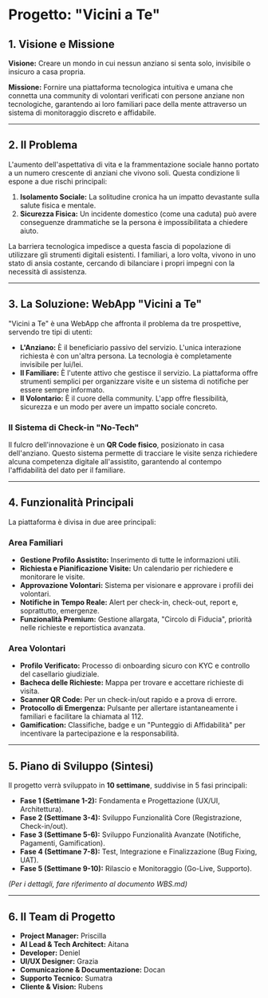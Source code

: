 # Progetto: "Vicini a Te"

## 1. Visione e Missione

**Visione:** Creare un mondo in cui nessun anziano si senta solo, invisibile o insicuro a casa propria.

**Missione:** Fornire una piattaforma tecnologica intuitiva e umana che connetta una community di volontari verificati con persone anziane non tecnologiche, garantendo ai loro familiari pace della mente attraverso un sistema di monitoraggio discreto e affidabile.

---

## 2. Il Problema

L'aumento dell'aspettativa di vita e la frammentazione sociale hanno portato a un numero crescente di anziani che vivono soli. Questa condizione li espone a due rischi principali:

1.  **Isolamento Sociale:** La solitudine cronica ha un impatto devastante sulla salute fisica e mentale.
2.  **Sicurezza Fisica:** Un incidente domestico (come una caduta) può avere conseguenze drammatiche se la persona è impossibilitata a chiedere aiuto.

La barriera tecnologica impedisce a questa fascia di popolazione di utilizzare gli strumenti digitali esistenti. I familiari, a loro volta, vivono in uno stato di ansia costante, cercando di bilanciare i propri impegni con la necessità di assistenza.

---

## 3. La Soluzione: WebApp "Vicini a Te"

"Vicini a Te" è una WebApp che affronta il problema da tre prospettive, servendo tre tipi di utenti:

*   **L'Anziano:** È il beneficiario passivo del servizio. L'unica interazione richiesta è con un'altra persona. La tecnologia è completamente invisibile per lui/lei.
*   **Il Familiare:** È l'utente attivo che gestisce il servizio. La piattaforma offre strumenti semplici per organizzare visite e un sistema di notifiche per essere sempre informato.
*   **Il Volontario:** È il cuore della community. L'app offre flessibilità, sicurezza e un modo per avere un impatto sociale concreto.

### Il Sistema di Check-in "No-Tech"

Il fulcro dell'innovazione è un **QR Code fisico**, posizionato in casa dell'anziano. Questo sistema permette di tracciare le visite senza richiedere alcuna competenza digitale all'assistito, garantendo al contempo l'affidabilità del dato per il familiare.

---

## 4. Funzionalità Principali

La piattaforma è divisa in due aree principali:

### Area Familiari
*   **Gestione Profilo Assistito:** Inserimento di tutte le informazioni utili.
*   **Richiesta e Pianificazione Visite:** Un calendario per richiedere e monitorare le visite.
*   **Approvazione Volontari:** Sistema per visionare e approvare i profili dei volontari.
*   **Notifiche in Tempo Reale:** Alert per check-in, check-out, report e, soprattutto, emergenze.
*   **Funzionalità Premium:** Gestione allargata, "Circolo di Fiducia", priorità nelle richieste e reportistica avanzata.

### Area Volontari
*   **Profilo Verificato:** Processo di onboarding sicuro con KYC e controllo del casellario giudiziale.
*   **Bacheca delle Richieste:** Mappa per trovare e accettare richieste di visita.
*   **Scanner QR Code:** Per un check-in/out rapido e a prova di errore.
*   **Protocollo di Emergenza:** Pulsante per allertare istantaneamente i familiari e facilitare la chiamata al 112.
*   **Gamification:** Classifiche, badge e un "Punteggio di Affidabilità" per incentivare la partecipazione e la responsabilità.

---

## 5. Piano di Sviluppo (Sintesi)

Il progetto verrà sviluppato in **10 settimane**, suddivise in 5 fasi principali:

*   **Fase 1 (Settimane 1-2):** Fondamenta e Progettazione (UX/UI, Architettura).
*   **Fase 2 (Settimane 3-4):** Sviluppo Funzionalità Core (Registrazione, Check-in/out).
*   **Fase 3 (Settimane 5-6):** Sviluppo Funzionalità Avanzate (Notifiche, Pagamenti, Gamification).
*   **Fase 4 (Settimane 7-8):** Test, Integrazione e Finalizzazione (Bug Fixing, UAT).
*   **Fase 5 (Settimane 9-10):** Rilascio e Monitoraggio (Go-Live, Supporto).

*(Per i dettagli, fare riferimento al documento WBS.md)*

---

## 6. Il Team di Progetto

*   **Project Manager:** Priscilla
*   **AI Lead & Tech Architect:** Aitana
*   **Developer:** Deniel
*   **UI/UX Designer:** Grazia
*   **Comunicazione & Documentazione:** Docan
*   **Supporto Tecnico:** Sumatra
*   **Cliente & Vision:** Rubens
